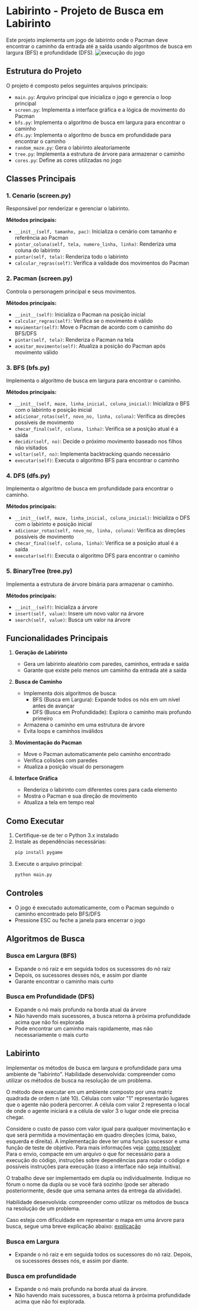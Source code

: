 # Labirinto - Projeto de Busca em Labirinto

Este projeto implementa um jogo de labirinto onde o Pacman deve encontrar o caminho da entrada até a saída usando algoritmos de busca em largura (BFS) e profundidade (DFS).
![execução do jogo](<images/image copy.png>)

## Estrutura do Projeto

O projeto é composto pelos seguintes arquivos principais:

- `main.py`: Arquivo principal que inicializa o jogo e gerencia o loop principal
- `screen.py`: Implementa a interface gráfica e a lógica de movimento do Pacman
- `bfs.py`: Implementa o algoritmo de busca em largura para encontrar o caminho
- `dfs.py`: Implementa o algoritmo de busca em profundidade para encontrar o caminho
- `random_maze.py`: Gera o labirinto aleatoriamente
- `tree.py`: Implementa a estrutura de árvore para armazenar o caminho
- `cores.py`: Define as cores utilizadas no jogo

## Classes Principais

### 1. Cenario (screen.py)
Responsável por renderizar e gerenciar o labirinto.

**Métodos principais:**
- `__init__(self, tamanho, pac)`: Inicializa o cenário com tamanho e referência ao Pacman
- `pintar_coluna(self, tela, numero_linha, linha)`: Renderiza uma coluna do labirinto
- `pintar(self, tela)`: Renderiza todo o labirinto
- `calcular_regras(self)`: Verifica a validade dos movimentos do Pacman

### 2. Pacman (screen.py)
Controla o personagem principal e seus movimentos.

**Métodos principais:**
- `__init__(self)`: Inicializa o Pacman na posição inicial
- `calcular_regras(self)`: Verifica se o movimento é válido
- `movimentar(self)`: Move o Pacman de acordo com o caminho do BFS/DFS
- `pintar(self, tela)`: Renderiza o Pacman na tela
- `aceitar_movimento(self)`: Atualiza a posição do Pacman após movimento válido

### 3. BFS (bfs.py)
Implementa o algoritmo de busca em largura para encontrar o caminho.

**Métodos principais:**
- `__init__(self, maze, linha_inicial, coluna_inicial)`: Inicializa o BFS com o labirinto e posição inicial
- `adicionar_rotas(self, novo_no, linha, coluna)`: Verifica as direções possíveis de movimento
- `checar_final(self, coluna, linha)`: Verifica se a posição atual é a saída
- `decidir(self, no)`: Decide o próximo movimento baseado nos filhos não visitados
- `voltar(self, no)`: Implementa backtracking quando necessário
- `executar(self)`: Executa o algoritmo BFS para encontrar o caminho

### 4. DFS (dfs.py)
Implementa o algoritmo de busca em profundidade para encontrar o caminho.

**Métodos principais:**
- `__init__(self, maze, linha_inicial, coluna_inicial)`: Inicializa o DFS com o labirinto e posição inicial
- `adicionar_rotas(self, novo_no, linha, coluna)`: Verifica as direções possíveis de movimento
- `checar_final(self, coluna, linha)`: Verifica se a posição atual é a saída
- `executar(self)`: Executa o algoritmo DFS para encontrar o caminho

### 5. BinaryTree (tree.py)
Implementa a estrutura de árvore binária para armazenar o caminho.

**Métodos principais:**
- `__init__(self)`: Inicializa a árvore
- `insert(self, value)`: Insere um novo valor na árvore
- `search(self, value)`: Busca um valor na árvore

## Funcionalidades Principais

1. **Geração de Labirinto**
   - Gera um labirinto aleatório com paredes, caminhos, entrada e saída
   - Garante que existe pelo menos um caminho da entrada até a saída

2. **Busca de Caminho**
   - Implementa dois algoritmos de busca:
     - BFS (Busca em Largura): Expande todos os nós em um nível antes de avançar
     - DFS (Busca em Profundidade): Explora o caminho mais profundo primeiro
   - Armazena o caminho em uma estrutura de árvore
   - Evita loops e caminhos inválidos

3. **Movimentação do Pacman**
   - Move o Pacman automaticamente pelo caminho encontrado
   - Verifica colisões com paredes
   - Atualiza a posição visual do personagem

4. **Interface Gráfica**
   - Renderiza o labirinto com diferentes cores para cada elemento
   - Mostra o Pacman e sua direção de movimento
   - Atualiza a tela em tempo real

## Como Executar

1. Certifique-se de ter o Python 3.x instalado
2. Instale as dependências necessárias:
   ```bash
   pip install pygame
   ```
3. Execute o arquivo principal:
   ```bash
   python main.py
   ```

## Controles

- O jogo é executado automaticamente, com o Pacman seguindo o caminho encontrado pelo BFS/DFS
- Pressione ESC ou feche a janela para encerrar o jogo

## Algoritmos de Busca

### Busca em Largura (BFS)
- Expande o nó raiz e em seguida todos os sucessores do nó raiz
- Depois, os sucessores desses nós, e assim por diante
- Garante encontrar o caminho mais curto

### Busca em Profundidade (DFS)
- Expande o nó mais profundo na borda atual da árvore
- Não havendo mais sucessores, a busca retorna à próxima profundidade acima que não foi explorada
- Pode encontrar um caminho mais rapidamente, mas não necessariamente o mais curto

## Labirinto
Implementar os métodos de busca em largura e profundidade para uma ambiente de "labirinto".
Habilidade desenvolvida: compreender como utilizar os métodos de busca na resolução de um problema.

O método deve executar em um ambiente composto por uma matriz quadrada de ordem n (até 10). Células com valor "1" representarão lugares que o agente não poderá percorrer. A célula com valor 2 representa o local de onde o agente iniciará e a célula de valor 3 o lugar onde ele precisa chegar.

Considere o custo de passo com valor igual para qualquer movimentação e que será permitida a movimentação em quadro direções (cima, baixo, esquerda e direita). A implementação deve ter uma função sucessor e uma função de teste de objetivo.
Para mais informações veja:
[como resolver](http://www.galirows.com.br/meublog/blog/proposta-de-trabalho-metodos-de-busca-para-resolver-um-labirinto/)
Para o envio, compacte em um arquivo o que for necessário para a execução do código, instruções sobre dependências para rodar o código e possíveis instruções para execução (caso a interface não seja intuitiva).

O trabalho deve ser implementado em dupla ou individualmente. Indique no fórum o nome da dupla ou se você fará sozinho (pode ser alterado posteriormente, desde que uma semana antes da entrega da atividade).

Habilidade desenvolvida: compreender como utilizar os métodos de busca na resolução de um problema.

Caso esteja com dificuldade em representar o mapa em uma árvore para busca, segue uma breve explicação abaixo:
[explicação](https://www.youtube.com/watch?v=C8otuQJB60c&t=7s)

### Busca em Largura

- Expande o nó raiz e em seguida todos os sucessores
do nó raiz. Depois, os sucessores desses nós, e assim
por diante.

### Busca em profundidade
 - Expande o nó mais profundo na borda atual da
árvore.
-  Não havendo mais sucessores, a busca retorna à
próxima profundidade acima que não foi
explorada.
